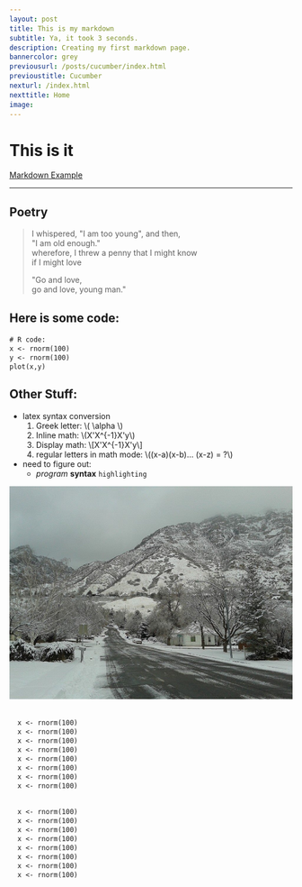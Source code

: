 ```yaml
---
layout: post
title: This is my markdown
subtitle: Ya, it took 3 seconds.
description: Creating my first markdown page.
bannercolor: grey
previousurl: /posts/cucumber/index.html
previoustitle: Cucumber
nexturl: /index.html
nexttitle: Home
image:
---
```



# This is it
[Markdown Example](http://www.unexpected-vortices.com/sw/rippledoc/quick-markdown-example.html)

***


## Poetry

> I whispered, "I am too young", and then,  
> "I am old enough."  
> wherefore, I threw a penny that I might know  
> if I might love  
> 
> "Go and love,  
> go and love, young man."


## Here is some code: 

    # R code:
    x <- rnorm(100)
    y <- rnorm(100)
    plot(x,y)


## Other Stuff:

  - latex syntax conversion
      1. Greek letter: \\( \alpha \\)
      2. Inline math: \\(X'X^{-1}X'y\\)
      3. Display math: \\[X'X^{-1}X'y\\]
      4. regular letters in math mode: \\((x-a)(x-b)... (x-z) = ?\\)
  - need to figure out:
    - *program* **syntax** `highlighting`


![example image](/img/briar.jpg)

<pre><code class="R">
  x <- rnorm(100)
  x <- rnorm(100)
  x <- rnorm(100)
  x <- rnorm(100)
  x <- rnorm(100)
  x <- rnorm(100)
  x <- rnorm(100)
  x <- rnorm(100)
</code></pre>

<pre style="padding:0"><code>
  x <- rnorm(100)
  x <- rnorm(100)
  x <- rnorm(100)
  x <- rnorm(100)
  x <- rnorm(100)
  x <- rnorm(100)
  x <- rnorm(100)
  x <- rnorm(100)
</code></pre>
